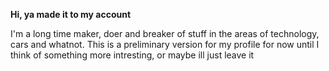 **Hi, ya  made it to my account**

I'm a long time maker, doer and breaker of stuff in the areas of technology, cars and whatnot.
This is a preliminary version for my profile for now until I think of something more intresting, or maybe ill just leave it

<!--
Shoutout to kognise, my tagline is basically a copy and paste of hers and I love the design of her website.
-->
